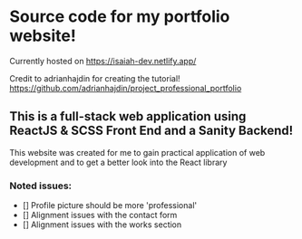 # Source code for my portfolio website!

Currently hosted on https://isaiah-dev.netlify.app/

Credit to adrianhajdin for creating the tutorial! https://github.com/adrianhajdin/project_professional_portfolio

## This is a full-stack web application using ReactJS & SCSS Front End and a Sanity Backend!

This website was created for me to gain practical application of web development and to get a better look into the React library


### Noted issues:
- [] Profile picture should be more 'professional'
- [] Alignment issues with the contact form
- [] Alignment issues with the works section
